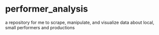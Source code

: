 # performer_analysis

a repository for me to scrape, manipulate, and visualize data about local, small performers and productions
